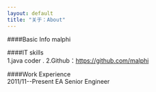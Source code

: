 ```yaml
---
layout: default
title: "关于：About"
---
```

####Basic Info
malphi

####IT skills  
1.java coder . 
2.Github：https://github.com/malphi  

####Work Experience  
2011/11--Present  EA
Senior Engineer  

<!-- Blog Comments -->
<div class="media">
  <!-- UY BEGIN -->
  <div id="uyan_frame">
  </div>
  <script type="text/javascript" src="http://v2.uyan.cc/code/uyan.js?uid=1511840">
  </script>
  <!-- UY END -->
</div>